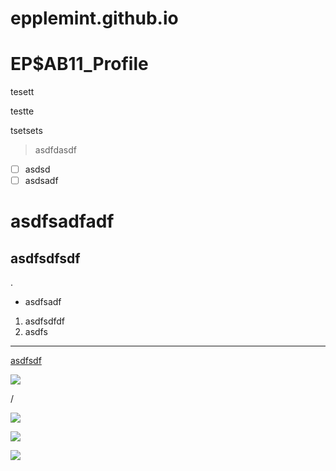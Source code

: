 # epplemint.github.io

# EP$AB11_Profile

tesett

testte

tsetsets

> asdfdasdf

- [ ]  asdsd
- [ ]  asdsadf

# asdfsadfadf

## asdfsdfsdf

.

- asdfsadf
1. asdfsdfdf
2. asdfs

---

[asdfsdf](https://www.notion.so/03853bf2f3634c37a62194b6ab6e22f5)

![](Untitled-ecb1c389-9a3b-4437-8345-9b52b91d94d5.png)

/

![](Untitled-7899ea9d-e5dd-4dea-a4cc-e485e99c8836.png)

![](Untitled-1cd53a60-dbf8-4ca7-97f3-bbd4eb335766.png)

![](Untitled-5c8750ef-2772-43b7-8380-5c53187138ae.png)
